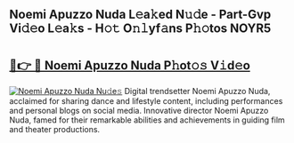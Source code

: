 ## Noemi Apuzzo Nuda L𝚎a𝚔ed N𝚞𝚍e - Part-Gvp Vi𝚍𝚎o L𝚎a𝚔s - H𝚘𝚝 O𝚗𝚕yf𝚊ns P𝚑𝚘tos NOYR5

# <h2><a href="http://kfb75t.oniu.top/?m=Noemi+Apuzzo+Nuda">🔗👉 🔴 Noemi Apuzzo Nuda P𝚑ot𝚘𝚜 V𝚒d𝚎o</a></h2>

[![Noemi Apuzzo Nuda Nu𝚍e𝚜](https://i.imgur.com/0qMVB7G.gif)](http://kfb75t.oniu.top/?m=Noemi+Apuzzo+Nuda)
Digital trendsetter Noemi Apuzzo Nuda, acclaimed for sharing dance and lifestyle content, including performances and personal blogs on social media. Innovative director Noemi Apuzzo Nuda, famed for their remarkable abilities and achievements in guiding film and theater productions.  
